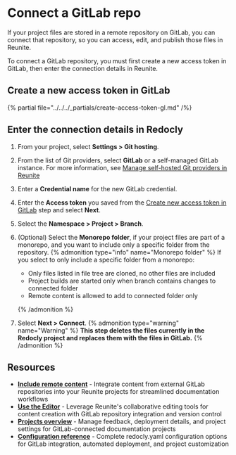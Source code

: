 # Connect a GitLab repo

If your project files are stored in a remote repository on GitLab, you can connect that repository, so you can access, edit, and publish those files in Reunite.

To connect a GitLab repository, you must first create a new access token in GitLab, then enter the connection details in Reunite.

## Create a new access token in GitLab

{% partial file="../../../_partials/create-access-token-gl.md" /%}

## Enter the connection details in Redocly

1. From your project, select **Settings > Git hosting**.
2. From the list of Git providers, select **GitLab** or a self-managed GitLab instance.
   For more information, see [Manage self-hosted Git providers in Reunite](./self-hosted/gitlab.md)
3. Enter a **Credential name** for the new GitLab credential.
4. Enter the **Access token** you saved from the [Create new access token in GitLab](#create-a-new-access-token-in-gitlab) step and select **Next**.
5. Select the **Namespace > Project > Branch**.
6. (Optional) Select the **Monorepo folder**, if your project files are part of a monorepo, and you want to include only a specific folder from the repository.
   {% admonition type="info" name="Monorepo folder" %}
   If you select to only include a specific folder from a monorepo:

   - Only files listed in file tree are cloned, no other files are included
   - Project builds are started only when branch contains changes to connected folder
   - Remote content is allowed to add to connected folder only

   {% /admonition %}

7. Select **Next > Connect**.
   {% admonition type="warning" name="Warning" %}
   **This step deletes the files currently in the Redocly project and replaces them with the files in GitLab.**
   {% /admonition %}

## Resources

- **[Include remote content](../remote-content/index.md)** - Integrate content from external GitLab repositories into your Reunite projects for streamlined documentation workflows
- **[Use the Editor](../use-editor.md)** - Leverage Reunite's collaborative editing tools for content creation with GitLab repository integration and version control
- **[Projects overview](../projects.md)** - Manage feedback, deployment details, and project settings for GitLab-connected documentation projects
- **[Configuration reference](../../../config/index.md)** - Complete redocly.yaml configuration options for GitLab integration, automated deployment, and project customization

